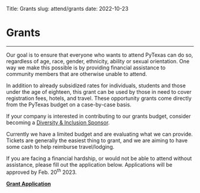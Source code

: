 Title: Grants
slug: attend/grants
date: 2022-10-23

# Grants
---

Our goal is to ensure that everyone who wants to attend PyTexas can do so, regardless of age, race, gender, ethnicity, ability or sexual orientation. One way we make this possible is by providing financial assistance to community members that are otherwise unable to attend.

In addition to already subsidized rates for individuals, students and those under the age of eighteen, this grant can be used by those in need to cover registration fees, hotels, and travel. These opportunity grants come directly from the PyTexas budget on a case-by-case basis.

If your company is interested in contributing to our grants budget, consider becoming a [Diversity & Inclusion Sponsor](/sponsors/prospectus).

Currently we have a limited budget and are evaluating what we can provide. Tickets are generally the easiest thing to grant, and we are aiming to have some cash to help reimburse travel/lodging.

If you are facing a financial hardship, or would not be able to attend without assistance, please fill out the application below. Applications will be approved by Feb. 20<sup>th</sup> 2023.

**[Grant Application](https://forms.gle/ByHsVjwUmqnrAJUa6)**

